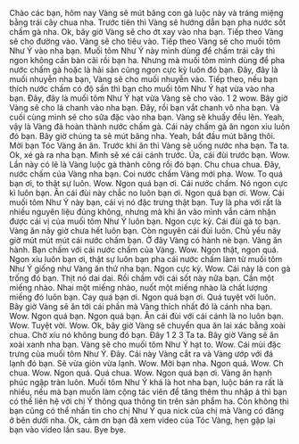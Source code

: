 Chào các bạn, hôm nay Vàng sẽ mút băng con gà luộc này và tráng miệng bằng trái cây chua nha. Trước tiên thì Vàng sẽ hướng dẫn bạn pha nước sốt chấm gà nha. Ok, bây giờ Vàng sẽ cho ớt xay vào nha bạn. Tiếp theo Vàng sẽ cho đường vào. Vàng sẽ cho tiêu vào. Tiếp theo Vàng sẽ cho muối tôm Như Ý vào nha bạn. Muối tôm Như Ý này mình dùng để chấm trái cây thì ngon không cần bàn cãi rồi bạn ha. Nhưng mà muối tôm mình dùng để pha nước chấm gà hoặc là hải sản cũng ngon cực kỳ luôn đó bạn. Đây, đây là muối nhuyễn nha bạn, Vàng sẽ cho muối nhuyễn vào. Tiếp theo, nếu bạn thích nước chấm có độ sần thì bạn cho muối tôm Như Ý hạt vừa vào nha bạn. Đây, đây là muối tôm Như Ý hạt vừa Vàng sẽ cho vào. 1 2 wow. Bây giờ Vàng sẽ cho lá chanh vào nha bạn. Đây, rồi bạn vắt chanh vô nha bạn. Và cuối cùng mình sẽ cho sữa đặc vào nha bạn. Vàng sẽ khuấy đều lên. Yeah, vậy là Vàng đã hoàn thành nước chấm gà. Cái này chấm gà ăn ngon xỉu luôn đó bạn. Bây giờ chúng ta sẽ mút băng nha. Yeah, bắt đầu mút băng thôi. Mời bạn Tóc Vàng ăn ăn. Trước khi ăn thì Vàng sẽ uống nước nha bạn. Ta ta. Ok, xé gà ra nha bạn. Mình sẽ xé cái cánh trước. Ủa, cái đùi trước bạn. Wow. Lần này có lẽ là Vàng luộc gà thành công rồi đó bạn. Chu chua chua. Đây, nước chấm của Vàng nha bạn. Coi nước chấm Vàng mới pha. Wow. To quá bạn ơi, to thật sự luôn. Wow. Ngon quá bạn ơi. Cái nước chấm. Nó ngon cực kì luôn bạn. Ăn cái đùi này chắc no luôn bạn ơi. Ngon quá bạn ơi. Wow. Cái muối tôm Như Ý này bạn, cái vị nó đặc trưng thật bạn. Tuy là pha với rất là nhiều nguyên liệu đúng không, nhưng mà khi ăn vào mình vẫn cảm nhận được cái vị của muối tôm Như Ý luôn bạn. Ngon cực kỳ. Cái đùi gà to bạn. Vàng ăn nãy giờ chưa hết luôn bạn. Còn nguyên cái đùi luôn. Chủ yếu nãy giờ mút mút mút cái nước chấm bạn. Ở đây Vàng có hành nè bạn. Vàng ăn hành. Bạn chấm với cái nước chấm của Vàng. Wow. Ngon thật, ngon quá. Ngon xỉu luôn bạn ơi, thật sự luôn bạn pha cái nước chấm làm từ muối tôm Như Ý giống như Vàng ăn thử nha bạn. Ngon cực kỳ. Wow. Cái này là con gà trống đó bạn. Thịt nó dai dai. Rồi chấm với cái sốt này nữa bạn. Cắn một miếng nhào. Nhai một miếng nhào, nuốt một miếng nhào là chất lượng miếng đó luôn bạn. Cay quá bạn ơi. Ngon quá bạn ơi. Quá tuyệt vời luôn. Bây giờ Vàng sẽ ăn tới cái phần mà Vàng thích nhất đó là cánh nha bạn. Wow. Ngon quá bạn. Ngon quá bạn. Ăn cái đùi với cái cánh là no luôn bạn. Wow. Tuyệt vời. Wow. Ok, bây giờ Vàng sẽ chuyển qua ăn lai xác bằng xoài chua. Chờ xíu nó không bung đó bạn. Đây 1 2 3 Ta ta. Bây giờ Vàng sẽ ăn xoài xanh nha bạn. Vàng sẽ cho muối tôm Như Ý hạt to. Wow. Cái mùi đặc trưng của muối tôm Như Ý. Đây. Cái này Vàng cắt ra và Vàng ướp với đá lạnh đó bạn. Sẽ vừa giòn vừa lạnh. Wow. Mời bạn nha. Ngon quá. Wow. Ch chua. Wow. Ngon quá. Quá chua. Wow. Ngon quá bạn ơi. Vàng ăn hạnh phúc ngập tràn luôn. Muối tôm Như Ý khá là hot nha bạn, luộc bán ra rất là nhiều, nếu mà bạn muốn làm cộng tác viên để tăng thêm thu nhập á thì bạn có thể liên hệ với chị Ý thông qua thông tin trên sản phẩm ha. Còn không thì bạn cũng có thể nhắn tin cho chị Như Ý qua nick của chị mà Vàng có đăng ở bên dưới nha. Ok, cảm ơn bạn đã xem video của Tóc Vàng, hẹn gặp lại bạn vào video lần sau. Bye bye.